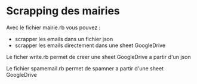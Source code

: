 # Scrapping des mairies 

Avec le fichier mairie.rb vous pouvez :
- scrapper les emails dans un fichier json
- scrapper les emails directement dans une sheet GoogleDrive

Le ficher write.rb permet de creer une sheet GoogleDrive a partir d'un json

Le fichier spamemail.rb permet de spamner a partir d'une sheet GoogleDrive
